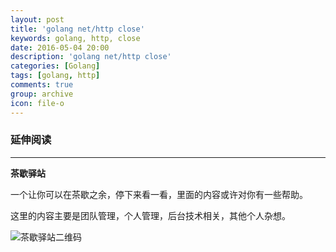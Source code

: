 ```yaml
---
layout: post
title: 'golang net/http close'
keywords: golang, http, close
date: 2016-05-04 20:00
description: 'golang net/http close'
categories: [Golang]
tags: [golang, http]
comments: true
group: archive
icon: file-o
---
```





<!--more-->


### 延伸阅读 ###


----

**茶歇驿站**

一个让你可以在茶歇之余，停下来看一看，里面的内容或许对你有一些帮助。

这里的内容主要是团队管理，个人管理，后台技术相关，其他个人杂想。

![茶歇驿站二维码](http://ww4.sinaimg.cn/large/824dcde4gw1f358o5j022j20by0bywf8.jpg)

